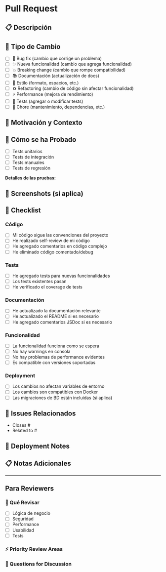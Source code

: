 # Pull Request

## 📋 Descripción

<!-- Describe brevemente los cambios realizados -->

## 🔄 Tipo de Cambio

<!-- Marca la opción que aplica -->

- [ ] 🐛 Bug fix (cambio que corrige un problema)
- [ ] ✨ Nueva funcionalidad (cambio que agrega funcionalidad)
- [ ] 💥 Breaking change (cambio que rompe compatibilidad)
- [ ] 📚 Documentación (actualización de docs)
- [ ] 🎨 Estilo (formato, espacios, etc.)
- [ ] ♻️ Refactoring (cambio de código sin afectar funcionalidad)
- [ ] ⚡ Performance (mejora de rendimiento)
- [ ] 🧪 Tests (agregar o modificar tests)
- [ ] 🔧 Chore (mantenimiento, dependencias, etc.)

## 🎯 Motivación y Contexto

<!-- ¿Por qué este cambio es necesario? ¿Qué problema resuelve? -->
<!-- Si está relacionado con un issue, menciona: "Fixes #123" -->

## 🧪 Cómo se ha Probado

<!-- Describe las pruebas que realizaste -->

- [ ] Tests unitarios
- [ ] Tests de integración
- [ ] Tests manuales
- [ ] Tests de regresión

**Detalles de las pruebas:**
<!-- Describe el entorno de pruebas y pasos realizados -->

## 📸 Screenshots (si aplica)

<!-- Agrega screenshots para cambios de UI -->

## 📝 Checklist

### Código
- [ ] Mi código sigue las convenciones del proyecto
- [ ] He realizado self-review de mi código
- [ ] He agregado comentarios en código complejo
- [ ] He eliminado código comentado/debug

### Tests
- [ ] He agregado tests para nuevas funcionalidades
- [ ] Los tests existentes pasan
- [ ] He verificado el coverage de tests

### Documentación
- [ ] He actualizado la documentación relevante
- [ ] He actualizado el README si es necesario
- [ ] He agregado comentarios JSDoc si es necesario

### Funcionalidad
- [ ] La funcionalidad funciona como se espera
- [ ] No hay warnings en consola
- [ ] No hay problemas de performance evidentes
- [ ] Es compatible con versiones soportadas

### Deployment
- [ ] Los cambios no afectan variables de entorno
- [ ] Los cambios son compatibles con Docker
- [ ] Las migraciones de BD están incluidas (si aplica)

## 🔗 Issues Relacionados

<!-- Lista de issues que este PR resuelve o está relacionado -->

- Closes #
- Related to #

## 🚀 Deployment Notes

<!-- Instrucciones especiales para deployment, si las hay -->

## 📋 Notas Adicionales

<!-- Cualquier información adicional para los reviewers -->

---

## Para Reviewers

### 🎯 Qué Revisar
- [ ] Lógica de negocio
- [ ] Seguridad
- [ ] Performance  
- [ ] Usabilidad
- [ ] Tests

### ⚡ Priority Review Areas
<!-- Señala áreas que requieren atención especial -->

### 🤔 Questions for Discussion
<!-- Preguntas específicas para los reviewers -->